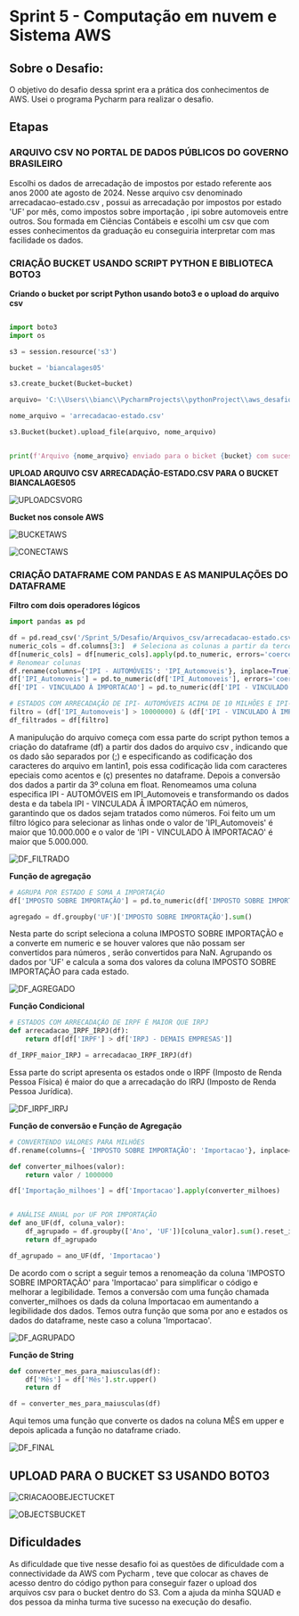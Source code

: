# **Sprint 5 - Computação em nuvem e Sistema AWS**

## **Sobre o Desafio:**

O objetivo do desafio dessa sprint era a prática dos conhecimentos de AWS. Usei o programa Pycharm para realizar o desafio.

## **Etapas**

### **ARQUIVO CSV NO PORTAL DE DADOS PÚBLICOS DO GOVERNO BRASILEIRO**

Escolhi os dados de arrecadação de impostos por estado referente aos anos 2000 ate agosto de 2024. Nesse arquivo csv denominado arrecadacao-estado.csv , possui as arrecadação por impostos por estado 'UF' por mês, como impostos sobre importação , ipi sobre automoveis entre outros. Sou formada em Ciências Contábeis e escolhi um csv que com esses conhecimentos da graduação eu conseguiria interpretar com mas facilidade os dados.


### **CRIAÇÃO BUCKET USANDO SCRIPT PYTHON E BIBLIOTECA BOTO3**

**Criando o bucket por script Python usando boto3 e o upload do arquivo csv**

```python

import boto3
import os

s3 = session.resource('s3')

bucket = 'biancalages05'

s3.create_bucket(Bucket=bucket)

arquivo= 'C:\\Users\\bianc\\PycharmProjects\\pythonProject\\aws_desafio\\arrecadacao-estado.csv'

nome_arquivo = 'arrecadacao-estado.csv'

s3.Bucket(bucket).upload_file(arquivo, nome_arquivo)


print(f'Arquivo {nome_arquivo} enviado para o bicket {bucket} com sucesso!')

```

**UPLOAD ARQUIVO CSV ARRECADAÇÃO-ESTADO.CSV PARA O BUCKET BIANCALAGES05**

![UPLOADCSVORG](../../Sprint_5/Evidências/Desafio/UPLOADCSVORG.png)

**Bucket nos console AWS**

![BUCKETAWS](../../Sprint_5/Evidências/Desafio/BUCKETAWS.png)

![CONECTAWS](../../Sprint_5/Evidências/Desafio/CONECTAWS.png)

### **CRIAÇÃO DATAFRAME COM PANDAS E AS MANIPULAÇÕES DO DATAFRAME**

**Filtro com dois operadores lógicos**

```python
import pandas as pd

df = pd.read_csv('/Sprint_5/Desafio/Arquivos_csv/arrecadacao-estado.csv', delimiter=';', encoding='latin1')
numeric_cols = df.columns[3:]  # Seleciona as colunas a partir da terceira
df[numeric_cols] = df[numeric_cols].apply(pd.to_numeric, errors='coerce')
# Renomear colunas
df.rename(columns={'IPI - AUTOMÓVEIS': 'IPI_Automoveis'}, inplace=True)
df['IPI_Automoveis'] = pd.to_numeric(df['IPI_Automoveis'], errors='coerce')
df['IPI - VINCULADO À IMPORTACAO'] = pd.to_numeric(df['IPI - VINCULADO À IMPORTACAO'], errors='coerce')

# ESTADOS COM ARRECADAÇÃO DE IPI- AUTOMÓVEIS ACIMA DE 10 MILHÕES E IPI- VINCULADO À IMPORTAÇÃO ACIMA DE 5 MILHÕES
filtro = (df['IPI_Automoveis'] > 10000000) & (df['IPI - VINCULADO À IMPORTACAO'] > 5000000)
df_filtrados = df[filtro]

```

A manipulução do arquivo começa com essa parte do script python temos a criação do dataframe (df) a partir dos dados do arquivo csv , indicando que os dado são separados por (;) e especificando as codificação dos caracteres do arquivo em lantin1, pois essa codificação lida com caracteres epeciais como acentos e (ç) presentes no dataframe. Depois a conversão dos dados a partir da 3º coluna em float. Renomeamos uma coluna especifica IPI - AUTOMÓVEIS em IPI_Automoveis e transformando os dados desta e da tabela IPI - VINCULADA Â IMPORTAÇÃO em números, garantindo que os dados sejam tratados como números. Foi feito um um filtro lógico para selecionar as linhas onde o valor de 'IPI_Automoveis' é maior que 10.000.000 e o valor de 'IPI - VINCULADO À IMPORTACAO' é maior que 5.000.000.  

![DF_FILTRADO](../../Sprint_5/Evidências/Desafio/DF_FILTRADO.png)

**Função de agregação**

```python
# AGRUPA POR ESTADO E SOMA A IMPORTAÇÃO
df['IMPOSTO SOBRE IMPORTAÇÃO'] = pd.to_numeric(df['IMPOSTO SOBRE IMPORTAÇÃO'], errors='coerce')

agregado = df.groupby('UF')['IMPOSTO SOBRE IMPORTAÇÃO'].sum()

```

Nesta parte do script seleciona a coluna IMPOSTO SOBRE IMPORTAÇÃO e a converte em numeric e se houver valores que não possam ser convertidos para números , serão convertidos para NaN. Agrupando os dados por 'UF' e calcula a soma dos valores da coluna IMPOSTO SOBRE IMPORTAÇÃO para cada estado.

![DF_AGREGADO](../../Sprint_5/Evidências/Desafio/DF_AGREGADO.png)

**Função Condicional**

```python
# ESTADOS COM ARRECADAÇÃO DE IRPF É MAIOR QUE IRPJ
def arrecadacao_IRPF_IRPJ(df):
    return df[df['IRPF'] > df['IRPJ - DEMAIS EMPRESAS']]

df_IRPF_maior_IRPJ = arrecadacao_IRPF_IRPJ(df)
```

Essa parte do script apresenta os estados onde o IRPF (Imposto de Renda Pessoa Física) é maior do que a arrecadação do IRPJ (Imposto de Renda Pessoa Jurídica).

![DF_IRPF_IRPJ](../../Sprint_5/Evidências/Desafio/DF_IRPF_IRPJ.png)

**Função de conversão e Função de Agregação**
```python
# CONVERTENDO VALORES PARA MILHÕES
df.rename(columns={ 'IMPOSTO SOBRE IMPORTAÇÃO': 'Importacao'}, inplace=True)

def converter_milhoes(valor):
    return valor / 1000000

df['Importação_milhoes'] = df['Importacao'].apply(converter_milhoes)


# ANÁLISE ANUAL por UF POR IMPORTAÇÃO
def ano_UF(df, coluna_valor):
    df_agrupado = df.groupby(['Ano', 'UF'])[coluna_valor].sum().reset_index()
    return df_agrupado

df_agrupado = ano_UF(df, 'Importacao')
```

De acordo com o script a seguir temos a renomeação da coluna 'IMPOSTO SOBRE IMPORTAÇÃO' para 'Importacao' para simplificar o código e melhorar a legibilidade. Temos a conversão com uma função chamada converter_milhoes os dads da coluna Importacao em aumentando a legibilidade dos dados. Temos outra função que soma por ano e estados os dados do dataframe, neste caso a coluna 'Importacao'.  

![DF_AGRUPADO](../../Sprint_5/Evidências/Desafio/DF_AGRUPADO.png)

**Função de String**

```python
def converter_mes_para_maiusculas(df):
    df['Mês'] = df['Mês'].str.upper()
    return df

df = converter_mes_para_maiusculas(df)
```

Aqui temos uma função que converte os dados na coluna MÊS em upper e depois aplicada a função no dataframe criado.

![DF_FINAL](../../Sprint_5/Evidências/Desafio/DF_FINAL.png)

## **UPLOAD PARA O BUCKET S3 USANDO BOTO3**

![CRIACAOOBEJECTUCKET](../../Sprint_5/Evidências/Desafio/CRIACAOOBJECTBUCKET.png)

![OBJECTSBUCKET](../../Sprint_5/Evidências/Desafio/OBJECTSBUCKET.png)

## **Dificuldades**

As dificuldade que tive nesse desafio foi as questões de dificuldade com a connectividade da AWS com Pycharm , teve que colocar as chaves de acesso dentro do código python para conseguir fazer o upload dos arquivos csv para o bucket dentro do S3. Com a ajuda da minha SQUAD e dos pessoa da minha turma tive sucesso na execução do desafio. 





